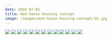 ```yaml
---
date: 2016-07-01
title: mod-house housing concept
image: /images/mod-house-housing-concept/16.jpg
---
```


![](/images/mod-house-housing-concept/08.png)
![](/images/mod-house-housing-concept/09.jpg)
![](/images/mod-house-housing-concept/15.jpg)
![](/images/mod-house-housing-concept/16.jpg)
![](/images/mod-house-housing-concept/17.png)
![](/images/mod-house-housing-concept/05.png)
![](/images/mod-house-housing-concept/06.png)
![](/images/mod-house-housing-concept/07.png)
![](/images/mod-house-housing-concept/19.png)
![](/images/mod-house-housing-concept/21.png)
![](/images/mod-house-housing-concept/20.png)
![](/images/mod-house-housing-concept/18.png)
![](/images/mod-house-housing-concept/01.jpg)